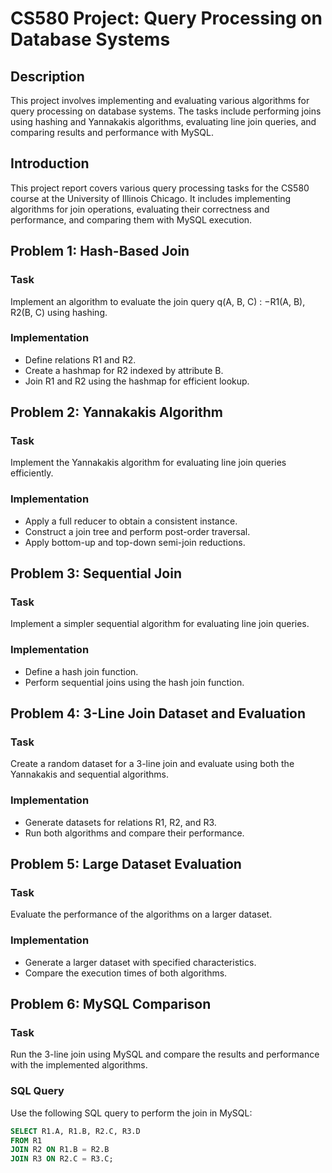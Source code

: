 # CS580 Project: Query Processing on Database Systems

## Description
This project involves implementing and evaluating various algorithms for query processing on database systems. The tasks include performing joins using hashing and Yannakakis algorithms, evaluating line join queries, and comparing results and performance with MySQL.

## Introduction
This project report covers various query processing tasks for the CS580 course at the University of Illinois Chicago. It includes implementing algorithms for join operations, evaluating their correctness and performance, and comparing them with MySQL execution.

## Problem 1: Hash-Based Join
### Task
Implement an algorithm to evaluate the join query q(A, B, C) : −R1(A, B), R2(B, C) using hashing.

### Implementation
- Define relations R1 and R2.
- Create a hashmap for R2 indexed by attribute B.
- Join R1 and R2 using the hashmap for efficient lookup.

## Problem 2: Yannakakis Algorithm
### Task
Implement the Yannakakis algorithm for evaluating line join queries efficiently.

### Implementation
- Apply a full reducer to obtain a consistent instance.
- Construct a join tree and perform post-order traversal.
- Apply bottom-up and top-down semi-join reductions.

## Problem 3: Sequential Join
### Task
Implement a simpler sequential algorithm for evaluating line join queries.

### Implementation
- Define a hash join function.
- Perform sequential joins using the hash join function.

## Problem 4: 3-Line Join Dataset and Evaluation
### Task
Create a random dataset for a 3-line join and evaluate using both the Yannakakis and sequential algorithms.

### Implementation
- Generate datasets for relations R1, R2, and R3.
- Run both algorithms and compare their performance.

## Problem 5: Large Dataset Evaluation
### Task
Evaluate the performance of the algorithms on a larger dataset.

### Implementation
- Generate a larger dataset with specified characteristics.
- Compare the execution times of both algorithms.

## Problem 6: MySQL Comparison
### Task
Run the 3-line join using MySQL and compare the results and performance with the implemented algorithms.

### SQL Query
Use the following SQL query to perform the join in MySQL:
```sql
SELECT R1.A, R1.B, R2.C, R3.D
FROM R1
JOIN R2 ON R1.B = R2.B
JOIN R3 ON R2.C = R3.C;
```
